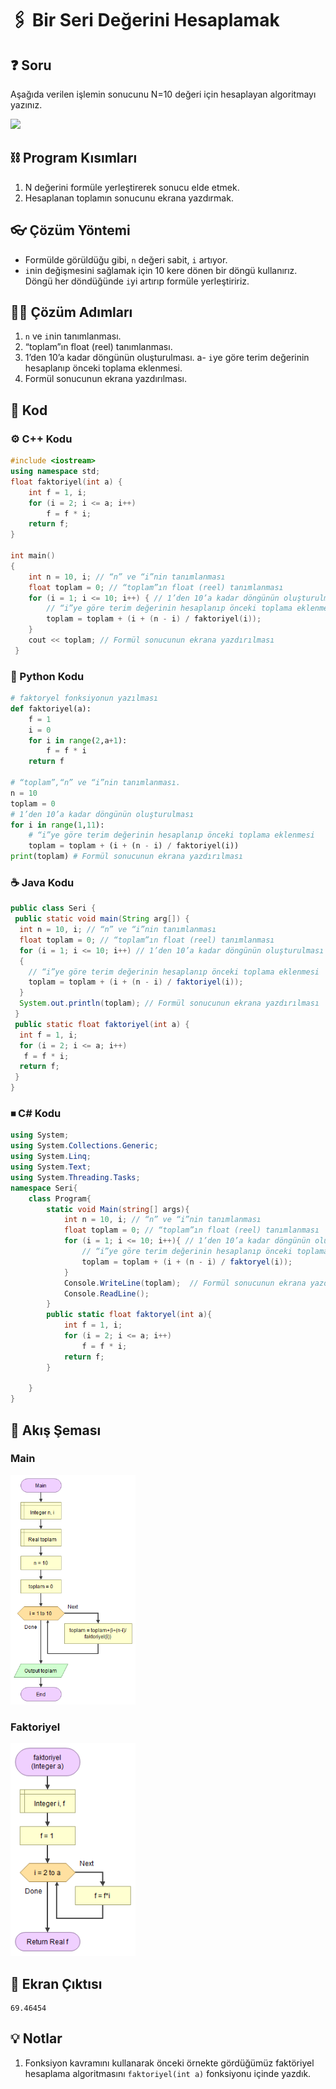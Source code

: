 # 🖇 Bir Seri Değerini Hesaplamak

<!-- ----------------------------- Soru ----------------------------------- -->

## ❓ Soru
Aşağıda verilen işlemin sonucunu N=10 değeri için hesaplayan algoritmayı yazınız.

<img src="../res/SeriFormulu.png" height="75"  />

<!-- ----------------------------- Program Kısımları ----------------------------------- -->

## ⛓ Program Kısımları
1. N değerini formüle yerleştirerek sonucu elde etmek.
2. Hesaplanan toplamın sonucunu ekrana yazdırmak.

<!-- ----------------------------- Çözüm Yöntemi ----------------------------------- -->
   
## 👓 Çözüm Yöntemi 
- Formülde görüldüğu gibi, `n` değeri sabit, `i` artıyor.
- `i`nin değişmesini sağlamak için 10 kere dönen bir döngü kullanırız. Döngü her döndüğünde `i`yi artırıp formüle yerleştiririz.

<!-- ----------------------------- Çözüm Adımları ----------------------------------- -->

## 👩‍🔧 Çözüm Adımları
1. `n` ve `i`nin tanımlanması.
2. “toplam”ın float (reel) tanımlanması.
3. 1’den 10’a kadar döngünün oluşturulması.
a- `i`ye göre terim değerinin hesaplanıp önceki toplama eklenmesi.
4. Formül sonucunun ekrana yazdırılması.

<!-- ----------------------------- Kodlar ----------------------------------- -->

## 🤖 Kod

[//]: ------------------------------------------------------------------------------
<!-- ----------------------------- C++ Kodu ----------------------------------- -->
[//]: ------------------------------------------------------------------------------

### ⚙ C++ Kodu

```cpp
#include <iostream>
using namespace std;
float faktoriyel(int a) { 
    int f = 1, i;
    for (i = 2; i <= a; i++)
        f = f * i;
    return f;
}

int main()
{
    int n = 10, i; // “n” ve “i”nin tanımlanması
    float toplam = 0; // “toplam”ın float (reel) tanımlanması
    for (i = 1; i <= 10; i++) { // 1’den 10’a kadar döngünün oluşturulması
        // “i”ye göre terim değerinin hesaplanıp önceki toplama eklenmesi
        toplam = toplam + (i + (n - i) / faktoriyel(i)); 
    }
    cout << toplam; // Formül sonucunun ekrana yazdırılması 
 }
```

[//]: ------------------------------------------------------------------------------
<!-- ----------------------------- Python Kodu ----------------------------------- -->
[//]: ------------------------------------------------------------------------------

### 🐍 Python Kodu

```py
# faktoryel fonksiyonun yazılması
def faktoriyel(a):
    f = 1
    i = 0
    for i in range(2,a+1):
        f = f * i
    return f

# “toplam”,“n” ve “i”nin tanımlanması.
n = 10
toplam = 0
# 1’den 10’a kadar döngünün oluşturulması
for i in range(1,11):
    # “i”ye göre terim değerinin hesaplanıp önceki toplama eklenmesi
    toplam = toplam + (i + (n - i) / faktoriyel(i))
print(toplam) # Formül sonucunun ekrana yazdırılması
```

[//]: ------------------------------------------------------------------------------
<!-- ----------------------------- Java Kodu ----------------------------------- -->
[//]: ------------------------------------------------------------------------------

### ☕ Java Kodu

```java
public class Seri {
 public static void main(String arg[]) {
  int n = 10, i; // “n” ve “i”nin tanımlanması
  float toplam = 0; // “toplam”ın float (reel) tanımlanması
  for (i = 1; i <= 10; i++) // 1’den 10’a kadar döngünün oluşturulması
  {
    // “i”ye göre terim değerinin hesaplanıp önceki toplama eklenmesi
    toplam = toplam + (i + (n - i) / faktoriyel(i)); 
  }
  System.out.println(toplam); // Formül sonucunun ekrana yazdırılması 
 }
 public static float faktoriyel(int a) { 
  int f = 1, i;
  for (i = 2; i <= a; i++)
   f = f * i;
  return f;
 }
}
```

[//]: ------------------------------------------------------------------------------
<!-- ----------------------------- C# Kodu ----------------------------------- -->
[//]: ------------------------------------------------------------------------------

### ⏹ C# Kodu

```cs
using System;
using System.Collections.Generic;
using System.Linq;
using System.Text;
using System.Threading.Tasks;
namespace Seri{
    class Program{
        static void Main(string[] args){
            int n = 10, i; // “n” ve “i”nin tanımlanması
            float toplam = 0; // “toplam”ın float (reel) tanımlanması
            for (i = 1; i <= 10; i++){ // 1’den 10’a kadar döngünün oluşturulması
                // “i”ye göre terim değerinin hesaplanıp önceki toplama eklenmesi
                toplam = toplam + (i + (n - i) / faktoryel(i));
            }
            Console.WriteLine(toplam);  // Formül sonucunun ekrana yazdırılması 
            Console.ReadLine();
        }
        public static float faktoryel(int a){
            int f = 1, i;
            for (i = 2; i <= a; i++)
                f = f * i;
            return f;
        }
 
    }
}

```

<!-- ----------------------------- Akış Şeması ----------------------------------- -->

## 🧩 Akış Şeması

### Main

<img src="./SeriMainSema.png" width="200"  />

### Faktoriyel

<img src="./SeriFaktoriyelSema.png" width="200"  />


<!-- ----------------------------- Ekran Çıktısı ----------------------------------- -->

## 🎉 Ekran Çıktısı

```
69.46454
```

<!-- ----------------------------- Notlar ----------------------------------- -->

## 💡 Notlar 
1. Fonksiyon kavramını kullanarak önceki örnekte gördüğümüz faktöriyel hesaplama algoritmasını `faktoriyel(int a)` fonksiyonu içinde yazdık.
